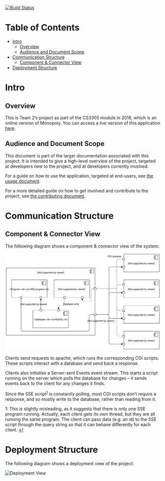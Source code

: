 [![Build Status](https://travis-ci.org/oisdk/team-software-project.svg?branch=master)](https://travis-ci.org/oisdk/team-software-project)

# Table of Contents

- [Intro](#intro)
    * [Overview](#overview)
    * [Audience and Document Scope](#audience-and-document-scope)
- [Communication Structure](#communication-structure)
    * [Component & Connector View](#component-connector-view)
- [Deployment Structure](#deployment-structure)

# Intro

## Overview

This is Team 2’s project as part of the CS3305 module in 2018, which is an online version of Monopoly. You can access a live version of this application [here](http://54.186.226.199).

## Audience and Document Scope

This document is part of the larger documentation associated with this project. It is intended to give a high-level overview of the project, targeted at developers new to the project, and at developers currently involved.

For a guide on how to use the application, targeted at end-users, see [the usage document](USAGE.md).

For a more detailed guide on how to get involved and contribute to the project, see [the contributing document](CONTRIBUTING.md).

# Communication Structure

## Component & Connector View

The following diagram shows a component & connector view of the system:

![Component & Connector View](documentation-images/component-connector-view.svg)

Clients send requests to apache, which runs the corresponding CGI scripts. These scripts interact with a database and send back a response.

Clients also initialise a Server-sent Events event stream. This starts a script running on the server which polls the database for changes – it sends events back to the client for any changes it finds.

Since the SSE script<sup id="thread-note-source">[1](#thread-note)</sup> is constantly polling, most CGI scripts don’t require a response, and so mostly write to the database, rather than reading from it.

<a id="thread-note">1</a>: This is slightly misleading, as it suggests that there is only one SSE program running. Actually, each client gets its own thread, but they are all running the same program. The client can pass data (e.g. an id) to the SSE script through the query string so that it can behave differently for each client. [↩](#thread-note-source)

# Deployment Structure

The following diagram shows a deployment view of the project:

![Deployment View](#documentation-images/deployment-view.svg)
